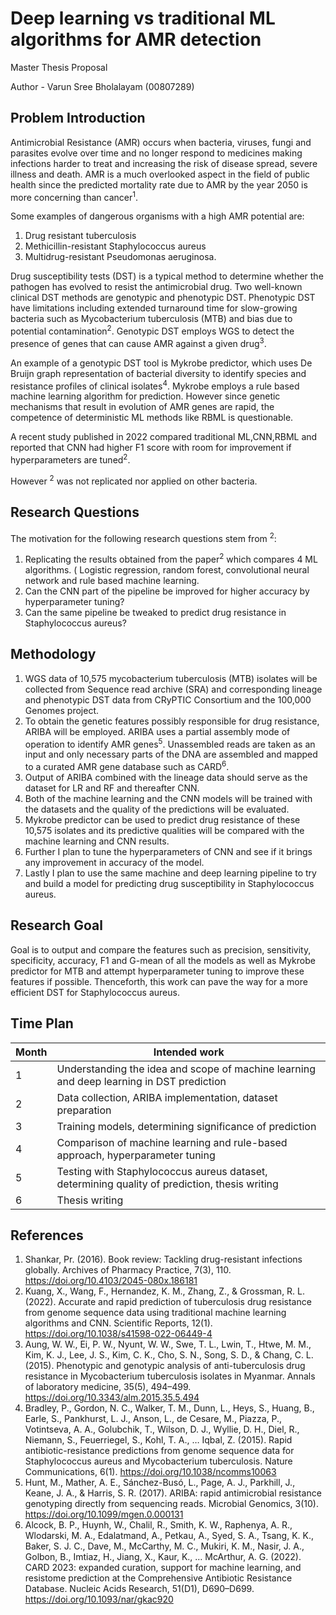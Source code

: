 # Deep learning vs traditional ML algorithms for AMR detection

Master Thesis Proposal

Author - Varun Sree Bholalayam (00807289)


## Problem Introduction

Antimicrobial Resistance (AMR) occurs when bacteria, viruses, fungi and parasites evolve over time and no longer respond to medicines making infections harder to treat and increasing the risk of disease spread, severe illness and death. AMR is a much overlooked aspect in the field of public health since the predicted mortality rate due to AMR by the year 2050 is more concerning than cancer<sup>1</sup>.

Some examples of dangerous organisms with a high AMR potential are:

1. Drug resistant tuberculosis
2. Methicillin-resistant Staphylococcus aureus
3. Multidrug-resistant Pseudomonas aeruginosa.

Drug susceptibility tests (DST) is a typical method to determine whether the pathogen has evolved to resist the antimicrobial drug. Two well-known clinical DST methods are genotypic and phenotypic DST. Phenotypic DST have limitations including extended turnaround time for slow-growing bacteria such as Mycobacterium tuberculosis (MTB) and bias due to potential contamination<sup>2</sup>. Genotypic DST employs WGS to detect the presence of genes that can cause AMR against a given drug<sup>3</sup>.

An example of a genotypic DST tool is Mykrobe predictor, which uses De Bruijn graph representation of bacterial diversity to identify species and resistance profiles of clinical isolates<sup>4</sup>. Mykrobe employs a rule based machine learning algorithm for prediction. However since genetic mechanisms that result in evolution of AMR genes are rapid, the competence of deterministic ML methods like RBML is questionable. 

A recent study published in 2022 compared traditional ML,CNN,RBML and reported that CNN had higher F1 score with room for improvement if hyperparameters are tuned<sup>2</sup>.

However <sup>2</sup> was not replicated nor applied on other bacteria.

## Research Questions

The motivation for the following research questions stem from <sup>2</sup>:

1. Replicating the results obtained from the paper<sup>2</sup> which compares 4 ML algorithms. ( Logistic regression, random forest, convolutional neural network and rule based machine learning. 
2. Can the CNN part of the pipeline be improved for higher accuracy by hyperparameter tuning?
3. Can the same pipeline be tweaked to predict drug resistance in Staphylococcus aureus?


## Methodology

1. WGS data of 10,575 mycobacterium tuberculosis (MTB) isolates will be collected from Sequence read archive (SRA) and corresponding lineage and phenotypic DST data from CRyPTIC Consortium and the 100,000 Genomes project.
2. To obtain the  genetic features possibly responsible for drug resistance, ARIBA will be employed. ARIBA uses a partial assembly mode of operation to identify AMR genes<sup>5</sup>. Unassembled reads are taken as an input and only necessary parts of the DNA are assembled and mapped to a curated AMR gene database such as CARD<sup>6</sup>. 
3. Output of ARIBA  combined with the lineage data should serve as the dataset for LR and RF and thereafter CNN.
4. Both of the machine learning and the CNN models will be trained with the datasets and the quality of the predictions will be evaluated.
5. Mykrobe predictor can be used to predict drug resistance of these 10,575 isolates and its predictive qualities will be compared with the machine learning and CNN results.
6. Further I plan to tune the hyperparameters of CNN and see if it brings any improvement in accuracy of the model.
7. Lastly I plan to use the same machine and deep learning pipeline to try and build a model for predicting drug susceptibility in Staphylococcus aureus.


## Research Goal

Goal is to output and compare the features such as precision, sensitivity, specificity, accuracy, F1 and G-mean of all the models as well as Mykrobe predictor for MTB and attempt hyperparameter tuning to improve these features if possible. Thenceforth, this work can pave the way for a more efficient DST for Staphylococcus aureus.


## Time Plan

| Month | Intended work |
| --- | --- |
| 1 | Understanding the idea and scope of machine learning and deep learning in DST prediction|
| 2 | Data collection, ARIBA implementation, dataset preparation |
| 3 | Training models, determining significance of prediction |
| 4 | Comparison of machine learning and rule-based approach, hyperparameter tuning |
| 5 | Testing with Staphylococcus aureus dataset, determining quality of prediction, thesis writing |
| 6 | Thesis writing |


## References

1. Shankar, Pr. (2016). Book review: Tackling drug-resistant infections globally. Archives of Pharmacy Practice, 7(3), 110. https://doi.org/10.4103/2045-080x.186181
2. Kuang, X., Wang, F., Hernandez, K. M., Zhang, Z., & Grossman, R. L. (2022). Accurate and rapid prediction of tuberculosis drug resistance from genome sequence data using traditional machine learning algorithms and CNN. Scientific Reports, 12(1). https://doi.org/10.1038/s41598-022-06449-4
3. Aung, W. W., Ei, P. W., Nyunt, W. W., Swe, T. L., Lwin, T., Htwe, M. M., Kim, K. J., Lee, J. S., Kim, C. K., Cho, S. N., Song, S. D., & Chang, C. L. (2015). Phenotypic and genotypic analysis of anti-tuberculosis drug resistance in Mycobacterium tuberculosis isolates in Myanmar. Annals of laboratory medicine, 35(5), 494–499. https://doi.org/10.3343/alm.2015.35.5.494
4. Bradley, P., Gordon, N. C., Walker, T. M., Dunn, L., Heys, S., Huang, B., Earle, S., Pankhurst, L. J., Anson, L., de Cesare, M., Piazza, P., Votintseva, A. A., Golubchik, T., Wilson, D. J., Wyllie, D. H., Diel, R., Niemann, S., Feuerriegel, S., Kohl, T. A., … Iqbal, Z. (2015). Rapid antibiotic-resistance predictions from genome sequence data for Staphylococcus aureus and Mycobacterium tuberculosis. Nature Communications, 6(1). https://doi.org/10.1038/ncomms10063
5. Hunt, M., Mather, A. E., Sánchez-Busó, L., Page, A. J., Parkhill, J., Keane, J. A., & Harris, S. R. (2017). ARIBA: rapid antimicrobial resistance genotyping directly from sequencing reads. Microbial Genomics, 3(10). https://doi.org/10.1099/mgen.0.000131
6. Alcock, B. P., Huynh, W., Chalil, R., Smith, K. W., Raphenya, A. R., Wlodarski, M. A., Edalatmand, A., Petkau, A., Syed, S. A., Tsang, K. K., Baker, S. J. C., Dave, M., McCarthy, M. C., Mukiri, K. M., Nasir, J. A., Golbon, B., Imtiaz, H., Jiang, X., Kaur, K., … McArthur, A. G. (2022). CARD 2023: expanded curation, support for machine learning, and resistome prediction at the Comprehensive Antibiotic Resistance Database. Nucleic Acids Research, 51(D1), D690–D699. https://doi.org/10.1093/nar/gkac920

